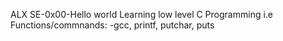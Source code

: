 ALX SE-0x00-Hello world
Learning low level C Programming
 i.e Functions/commnands:
	-gcc, printf, putchar, puts
